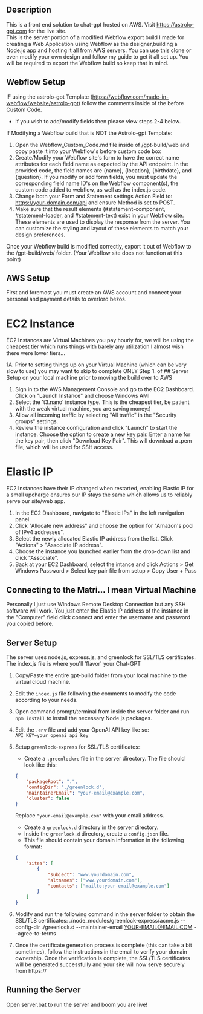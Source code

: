 ## Description ##

This is a front end solution to chat-gpt hosted on AWS.
Visit https://astrolo-gpt.com for the live site.  
This is the server portion of a modified Webflow export build I made for creating a Web Application using Webflow as the designer,building a Node.js app and hosting it all from AWS servers.
You can use this clone or even modify your own design and follow my guide to get it all set up. You will be required to export the Webflow build so keep that in mind.


## Webflow Setup ##

IF using the astrolo-gpt Template (https://webflow.com/made-in-webflow/website/astrolo-gpt) follow the comments inside of the before </body> Custom Code. 
   - If you wish to add/modify fields then please view steps 2-4 below.

If Modifying a Webflow build that is NOT the Astrolo-gpt Template:

1. Open the Webflow_Custom_Code.md file inside of /gpt-build/web and copy paste it into your Webflow's before </body> custom code box
2. Create/Modify your Webflow site's form to have the correct name attributes for each field name as expected by the API endpoint. 
   In the provided code, the field names are {name}, {location}, {birthdate}, and {question}. If you modify or add form fields, you must update 
   the corresponding field name ID's on the Webflow component(s), the custom code added to webflow, as well as the index.js code.
3. Change both your Form and Statement settings Action Field to: https://your-domain.com/api and ensure Method is set to POST.
4. Make sure that the result elements (#statement-component, #statement-loader, and #statement-text) exist in your Webflow site. 
   These elements are used to display the response from the server. You can customize the styling and layout of these elements to 
   match your design preferences.

Once your Webflow build is modified correctly, export it out of Webflow to the /gpt-build/web/ folder. 
(Your Webflow site does not function at this point)

## AWS Setup ##

First and foremost you must create an AWS account and connect your personal and payment details to overlord bezos.

# EC2 Instance #

EC2 Instances are Virtual Machines you pay hourly for, we will be using the cheapest tier which runs things with barely any utilization
I almost wish there were lower tiers...

1A. Prior to setting things up on your Virtual Machine (which can be very slow to use) you may want to skip
   to complete ONLY Step 1. of ## Server Setup on your local machine prior to moving the build over to AWS
1. Sign in to the AWS Management Console and go to the EC2 Dashboard. Click on "Launch Instance" and choose Windows AMI
2. Select the 't3.nano' instance type. This is the cheapest tier, be patient with the weak virtual machine, you are saving money:)
3. Allow all incoming traffic by selecting "All traffic" in the "Security groups" settings.
4. Review the instance configuration and click "Launch" to start the instance. Choose the option to create a new key pair. 
   Enter a name for the key pair, then click "Download Key Pair". This will download a .pem file, which will be used for SSH access.

# Elastic IP #

EC2 Instances have their IP changed when restarted, enabling Elastic IP for a small upcharge ensures our IP stays the same which allows
us to reliably serve our site/web app.

1. In the EC2 Dashboard, navigate to "Elastic IPs" in the left navigation panel.
2. Click "Allocate new address" and choose the option for "Amazon's pool of IPv4 addresses".
3. Select the newly allocated Elastic IP address from the list. Click "Actions" > "Associate IP address".
4. Choose the instance you launched earlier from the drop-down list and click "Associate".
5. Back at your EC2 Dashboard, select the intance and click Actions > Get Windows Password > Select key pair file from setup > Copy User + Pass

## Connecting to the Matri... I mean Virtual Machine ##

Personally I just use Windows Remote Desktop Connection but any SSH software will work.
You just enter the Elastic IP address of the instance in the "Computer" field click connect and enter the username and password you copied before.

## Server Setup ##

The server uses node.js, express.js, and greenlock for SSL/TLS certificates. The index.js file is where you'll 'flavor' your Chat-GPT

1. Copy/Paste the entire gpt-build folder from your local machine to the virtual cloud machine.
2. Edit the `index.js` file following the comments to modify the code according to your needs.
3. Open command prompt/terminal from inside the server folder and run `npm install` to install the necessary Node.js packages.
4. Edit the `.env` file and add your OpenAI API key like so: `API_KEY=your_openai_api_key`
5. Setup `greenlock-express` for SSL/TLS certificates:

   - Create a `.greenlockrc` file in the server directory. The file should look like this:


    ```json
    {
        "packageRoot": ".",
        "configDir": "./greenlock.d",
        "maintainerEmail": "your-email@example.com",
        "cluster": false
    }
    ```

   Replace `"your-email@example.com"` with your email address.

   - Create a `greenlock.d` directory in the server directory. 
   - Inside the `greenlock.d` directory, create a `config.json` file. 
   - This file should contain your domain information in the following format:


    ```json
    {
        "sites": [
            {
                "subject": "www.yourdomain.com",
                "altnames": ["www.yourdomain.com"],
                "contacts": ["mailto:your-email@example.com"]
            }
        ]
    }
    ```
6. Modify and run the following command in the server folder to obtain the SSL/TLS certificates:
./node_modules/greenlock-express/acme.js --config-dir ./greenlock.d --maintainer-email YOUR-EMAIL@EMAIL.COM --agree-to-terms
7. Once the certificate generation process is complete (this can take a bit sometimes), follow the instructions in the email to verify your domain ownership. 
   Once the verification is complete, the SSL/TLS certificates will be generated successfully and your site will now serve securely from https://

## Running the Server ##

Open server.bat to run the server and boom you are live!